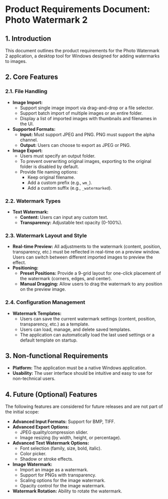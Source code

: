 # Product Requirements Document: Photo Watermark 2

## 1. Introduction

This document outlines the product requirements for the Photo Watermark 2 application, a desktop tool for Windows designed for adding watermarks to images.

## 2. Core Features

### 2.1. File Handling

*   **Image Import:**
    *   Support single image import via drag-and-drop or a file selector.
    *   Support batch import of multiple images or an entire folder.
    *   Display a list of imported images with thumbnails and filenames in the UI.
*   **Supported Formats:**
    *   **Input:** Must support JPEG and PNG. PNG must support the alpha channel.
    *   **Output:** Users can choose to export as JPEG or PNG.
*   **Image Export:**
    *   Users must specify an output folder.
    *   To prevent overwriting original images, exporting to the original folder is disabled by default.
    *   Provide file naming options:
        *   Keep original filename.
        *   Add a custom prefix (e.g., `wm_`).
        *   Add a custom suffix (e.g., `_watermarked`).

### 2.2. Watermark Types

*   **Text Watermark:**
    *   **Content:** Users can input any custom text.
    *   **Transparency:** Adjustable text opacity (0-100%).

### 2.3. Watermark Layout and Style

*   **Real-time Preview:** All adjustments to the watermark (content, position, transparency, etc.) must be reflected in real-time on a preview window. Users can switch between different imported images to preview the effect.
*   **Positioning:**
    *   **Preset Positions:** Provide a 9-grid layout for one-click placement of the watermark (corners, edges, and center).
    *   **Manual Dragging:** Allow users to drag the watermark to any position on the preview image.

### 2.4. Configuration Management

*   **Watermark Templates:**
    *   Users can save the current watermark settings (content, position, transparency, etc.) as a template.
    *   Users can load, manage, and delete saved templates.
    *   The application can automatically load the last used settings or a default template on startup.

## 3. Non-functional Requirements

*   **Platform:** The application must be a native Windows application.
*   **Usability:** The user interface should be intuitive and easy to use for non-technical users.

## 4. Future (Optional) Features

The following features are considered for future releases and are not part of the initial scope:

*   **Advanced Input Formats:** Support for BMP, TIFF.
*   **Advanced Export Options:**
    *   JPEG quality/compression slider.
    *   Image resizing (by width, height, or percentage).
*   **Advanced Text Watermark Options:**
    *   Font selection (family, size, bold, italic).
    *   Color picker.
    *   Shadow or stroke effects.
*   **Image Watermark:**
    *   Import an image as a watermark.
    *   Support for PNGs with transparency.
    *   Scaling options for the image watermark.
    *   Opacity control for the image watermark.
*   **Watermark Rotation:** Ability to rotate the watermark.